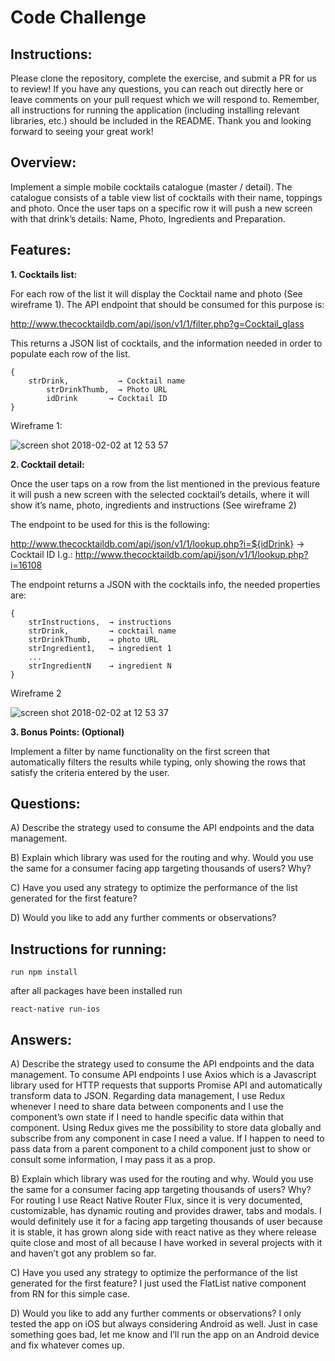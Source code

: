 # Code Challenge

## Instructions:

Please clone the repository, complete the exercise, and submit a PR for us to review! If you have any questions, you can reach out directly here or leave comments on your pull request which we will respond to. Remember, all instructions for running the application (including installing relevant libraries, etc.) should be included in the README. Thank you and looking forward to seeing your great work!

## Overview:

Implement a simple mobile cocktails catalogue (master / detail). The catalogue consists of a table view list of cocktails with their name, toppings and photo. Once the user taps on a specific row it will push a new screen with that drink’s details: Name, Photo, Ingredients and Preparation.

## Features:

**1. Cocktails list:**

For each row of the list it will display the Cocktail name and photo (See wireframe 1).
The API endpoint that should be consumed for this purpose is: 

http://www.thecocktaildb.com/api/json/v1/1/filter.php?g=Cocktail_glass

This returns a JSON list of cocktails, and the information needed in order to populate each row of the list.

```
{
 	strDrink,           → Cocktail name
     	strDrinkThumb,  → Photo URL
      	idDrink       → Cocktail ID
}
```

Wireframe 1:

![screen shot 2018-02-02 at 12 53 57](https://user-images.githubusercontent.com/263229/35742087-40b1ce26-0818-11e8-91d7-5c2ea0d4a6aa.png)




**2. Cocktail detail:**

Once the user taps on a row from the list mentioned in the previous feature it will push a new screen with the selected cocktail’s details, where it will show it’s name, photo, ingredients and instructions (See wireframe 2)

The endpoint to be used for this is the following:
 
http://www.thecocktaildb.com/api/json/v1/1/lookup.php?i=${idDrink} → Cocktail ID
I.g.: http://www.thecocktaildb.com/api/json/v1/1/lookup.php?i=16108

The endpoint returns a JSON with the cocktails info, the needed properties are:
```
{
	strInstructions,  → instructions
	strDrink,         → cocktail name
	strDrinkThumb,    → photo URL
	strIngredient1,   → ingredient 1
	...
	strIngredientN    → ingredient N
}
```

Wireframe 2

![screen shot 2018-02-02 at 12 53 37](https://user-images.githubusercontent.com/263229/35742155-63205b1c-0818-11e8-8b4b-608a46eaa718.png)
	
  
  
  
**3. Bonus Points: (Optional)**

Implement a filter by name functionality on the first screen that automatically filters the results while typing, only showing the rows that satisfy the criteria entered by the user.

## Questions:

A) Describe the strategy used to consume the API endpoints and the data management.

B) Explain which library was used for the routing and why. Would you use the same for a consumer facing app targeting thousands of users? Why?

C) Have you used any strategy to optimize the performance of the list generated for the first feature?

D) Would you like to add any further comments or observations?

## Instructions for running:
```
run npm install
```
after all packages have been installed run
```
react-native run-ios
```

## Answers:

A) Describe the strategy used to consume the API endpoints and the data management.
To consume API endpoints I use Axios which is a Javascript library used for HTTP requests that supports Promise API and automatically transform data to JSON.
Regarding data management, I use Redux whenever I need to share data between components and I use the component’s own state if I need to handle specific data within that component.
Using Redux gives me the possibility to store data globally and subscribe from any component in case I need a value.
If I happen to need to pass data from a parent component to a child component just to show or consult some information, I may pass it as a prop.

B) Explain which library was used for the routing and why. Would you use the same for a consumer facing app targeting thousands of users? Why?
For routing I use React Native Router Flux, since it is very documented, customizable, has dynamic routing and provides drawer, tabs and modals.
I would definitely use it for a facing app targeting thousands of user because it is stable, it has grown along side with react native as they where release quite close and most of all because I have worked in several projects with it and haven’t got any problem so far.

C) Have you used any strategy to optimize the performance of the list generated for the first feature?
I just used the FlatList native component from RN for this simple case.

D) Would you like to add any further comments or observations?
I only tested the app on iOS but always considering Android as well. Just in case something goes bad, let me know and I’ll run the app on an Android device and fix whatever comes up.
